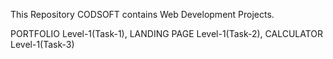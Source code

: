 This Repository CODSOFT contains Web Development Projects.

PORTFOLIO Level-1(Task-1),
LANDING PAGE Level-1(Task-2),
CALCULATOR Level-1(Task-3)
